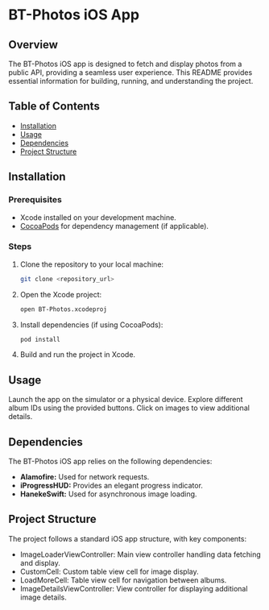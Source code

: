 # BT-Photos iOS App

## Overview

The BT-Photos iOS app is designed to fetch and display photos from a public API, providing a seamless user experience. This README provides essential information for building, running, and understanding the project.

## Table of Contents

- [Installation](#installation)
- [Usage](#usage)
- [Dependencies](#dependencies)
- [Project Structure](#project-structure)

## Installation

### Prerequisites

- Xcode installed on your development machine.
- [CocoaPods](https://cocoapods.org/) for dependency management (if applicable).

### Steps

1. Clone the repository to your local machine:
   ```bash
   git clone <repository_url>
2. Open the Xcode project:
   ```bash
   open BT-Photos.xcodeproj
3. Install dependencies (if using CocoaPods):
     ```bash
   pod install
4. Build and run the project in Xcode.

## Usage

Launch the app on the simulator or a physical device.
Explore different album IDs using the provided buttons.
Click on images to view additional details.   

## Dependencies

The BT-Photos iOS app relies on the following dependencies:

- **Alamofire:** Used for network requests.
- **iProgressHUD:** Provides an elegant progress indicator.
- **HanekeSwift:** Used for asynchronous image loading.
  
## Project Structure

The project follows a standard iOS app structure, with key components:

- ImageLoaderViewController: Main view controller handling data fetching and display.
- CustomCell: Custom table view cell for image display.
- LoadMoreCell: Table view cell for navigation between albums.
- ImageDetailsViewController: View controller for displaying additional image details.

